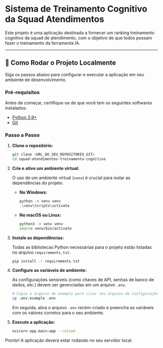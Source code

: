 # Sistema de Treinamento Cognitivo da Squad Atendimentos

Este projeto é uma aplicação destinada a fornecer um ranking treinamento cognitivo da squad de atendimento, com o objetivo de que todos possam fazer o treinamento da ferramenta IA.

---



## 🚀 Como Rodar o Projeto Localmente

Siga os passos abaixo para configurar e executar a aplicação em seu ambiente de desenvolvimento.

### Pré-requisitos

Antes de começar, certifique-se de que você tem os seguintes softwares instalados:

- [Python 3.9+](https://www.python.org/downloads/)
- [Git](https://git-scm.com/downloads)

### Passo a Passo

1. **Clone o repositório:**

   ```bash
   git clone <URL_DO_SEU_REPOSITORIO_GIT>
   cd squad-atendimentos-treinamento-cognitivo
   ```
2. **Crie e ative um ambiente virtual:**

   O uso de um ambiente virtual (`venv`) é crucial para isolar as dependências do projeto.

   * **No Windows:**

     ```bash
     python -m venv venv
     .\venv\Scripts\activate
     ```
   * **No macOS ou Linux:**

     ```bash
     python3 -m venv venv
     source venv/bin/activate
     ```
3. **Instale as dependências:**

   Todas as bibliotecas Python necessárias para o projeto estão listadas no arquivo `requirements.txt`.

   ```bash
   pip install -r requirements.txt
   ```
4. **Configure as variáveis de ambiente:**

   As configurações sensíveis (como chaves de API, senhas de banco de dados, etc.) devem ser gerenciadas em um arquivo `.env`.

   ```bash
   # Copie o arquivo de exemplo para criar seu arquivo de configuração local
   cp .env.example .env
   ```

   Em seguida, abra o arquivo `.env` recém-criado e preencha as variáveis com os valores corretos para o seu ambiente.
5. **Execute a aplicação:**

   ```bash
   uvicorn app.main:app --reload
   ```

Pronto! A aplicação deverá estar rodando no seu servidor local.
